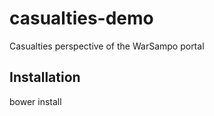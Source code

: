 # casualties-demo
Casualties perspective of the WarSampo portal

Installation
------------

bower install
